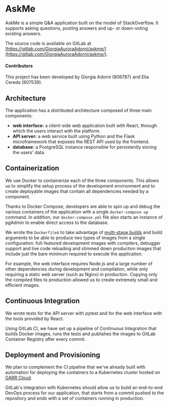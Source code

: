 # AskMe

AskMe is a simple Q&A application built on the model of StackOverflow. It
supports asking questions, posting answers and up- or down-voting existing answers.

The source code is available on GitLab at
[https://gitlab.com/GiorgiaAuroraAdorni/askme/](https://gitlab.com/GiorgiaAuroraAdorni/askme/).

#### Contributors
This project has been developed by Giorgia Adorni (806787) and Elia Cereda (807539).


## Architecture
The application has a distributed architecture composed of three main components:
* **web interface:** a client-side web application built with React, through which 
the users interact with the platform.
* **API server:** a web service built using Python and the Flask microframework 
that exposes the REST API used by the frontend.
* **database:** a PostgreSQL instance responsible for persistently storing 
the users' data.

## Containerization
We use Docker to containerize each of the three components. This allows us to 
simplify the setup process of the development environment and to create deployable 
images that contain all dependencies needed by a component. 

Thanks to Docker Compose, developers are able to spin up and debug the various 
containers of the application with a single `docker-compose up` command.
In addition, our `docker-compose.yml` file also starts an instance of pgAdmin to
enable direct access to the database.

We wrote the `Dockerfile`s to take advantage of
[multi-stage builds](https://docs.docker.com/develop/develop-images/multistage-build)
and build arguments to be able to produce two types of images from a single 
configuration: full-featured development images with compilers, debugger support
and live code reloading and slimmed down production images that include just 
the bare minimum required to execute the application.

For example, the web interface requires Node.js and a large number of other
dependencies during development and compilation, while only requiring a static
web server (such as Nginx) in production. Copying only the compiled files to 
production allowed us to create extremely small and efficient images.


## Continuous Integration
We wrote tests for the API server with pytest and for the web interface with the
tools provided by React.

Using GitLab CI, we have set up a pipeline of Continuous Integration that
builds Docker images, runs the tests and publishes the images to GitLab 
Container Registry after every commit.

## Deployment and Provisioning
We plan to complement the CI pipeline that we've already built with automation 
for deploying the containers to a Kubernetes cluster hosted on 
[GARR Cloud](https://cloud.garr.it/containers/).

GitLab's integration with Kubernetes should allow us to build an end-to-end 
DevOps process for our application, that starts from a commit pushed to the 
repository and ends with a set of containers running in production.
